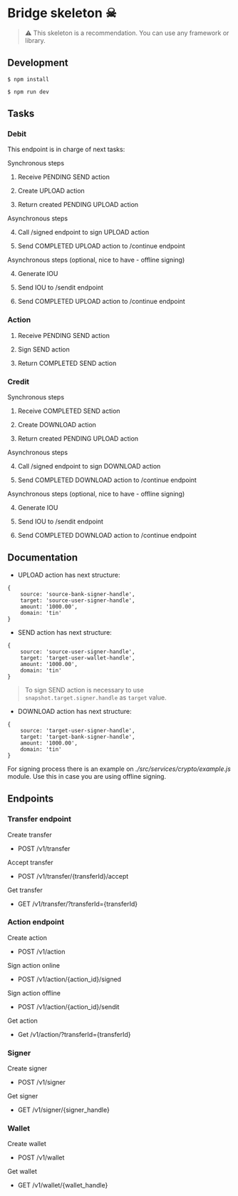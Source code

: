 # Bridge skeleton ☠

> ⚠️  This skeleton is a recommendation. You can use any framework or library.

## Development

    $ npm install

    $ npm run dev 

## Tasks

### Debit

This endpoint is in charge of next tasks:

Synchronous steps

1. Receive PENDING SEND action

2. Create UPLOAD action

3. Return created PENDING UPLOAD action

Asynchronous steps

4. Call /signed endpoint to sign UPLOAD action

5. Send COMPLETED UPLOAD action to /continue endpoint

Asynchronous steps (optional, nice to have - offline signing)

4. Generate IOU

5. Send IOU to /sendit endpoint

6. Send COMPLETED UPLOAD action to /continue endpoint

### Action

1. Receive PENDING SEND action
 
2. Sign SEND action

3. Return COMPLETED SEND action

### Credit

Synchronous steps

1. Receive COMPLETED SEND action

2. Create DOWNLOAD action

3. Return created PENDING UPLOAD action

Asynchronous steps

4. Call /signed endpoint to sign DOWNLOAD action

5. Send COMPLETED DOWNLOAD action to /continue endpoint 

Asynchronous steps (optional, nice to have - offline signing)

4. Generate IOU

5. Send IOU to /sendit endpoint

6. Send COMPLETED DOWNLOAD action to /continue endpoint

## Documentation

* UPLOAD action has next structure:

```
{
    source: 'source-bank-signer-handle',
    target: 'source-user-signer-handle',
    amount: '1000.00',
    domain: 'tin'
}
```

* SEND action has next structure:

```
{
    source: 'source-user-signer-handle',
    target: 'target-user-wallet-handle', 
    amount: '1000.00',
    domain: 'tin'
}
```

> To sign SEND action is necessary to use `snapshot.target.signer.handle` as `target` value.

* DOWNLOAD action has next structure:

```
{
    source: 'target-user-signer-handle',
    target: 'target-bank-signer-handle',
    amount: '1000.00',
    domain: 'tin'
}
```

For signing process there is an example on _./src/services/crypto/example.js_ module. Use this in case you are using offline signing.


## Endpoints

### Transfer endpoint

Create transfer

* POST /v1/transfer

Accept transfer

* POST /v1/transfer/{transferId}/accept

Get transfer

* GET /v1/transfer/?transferId={transferId}

### Action endpoint

Create action

* POST /v1/action

Sign action online

* POST /v1/action/{action_id}/signed

Sign action offline

* POST /v1/action/{action_id}/sendit

Get action

* Get /v1/action/?transferId={transferId}

### Signer

Create signer

* POST /v1/signer

Get signer

* GET /v1/signer/{signer_handle}

### Wallet

Create wallet

* POST /v1/wallet

Get wallet

* GET /v1/wallet/{wallet_handle}
